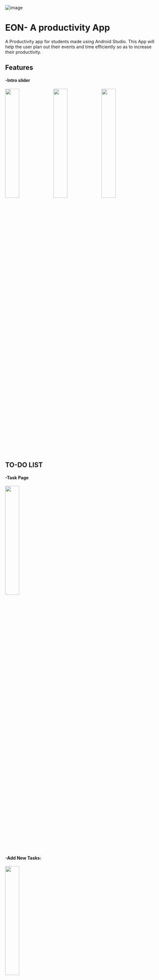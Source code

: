 ![image](https://user-images.githubusercontent.com/100116788/219953436-39d9da70-95ec-4bf0-99c1-0afff279521b.png)
# EON- A productivity App 
A Productivity app for students made using Android Studio. 
This App will help the user plan out their events and time efficiently so as to increase their productivity. 


## Features 
#### -Intro slider
<p float="left">
<img src="https://user-images.githubusercontent.com/100116788/219950962-63136a42-7816-4205-9c36-79ec1fe2fa14.png" height="30%" width="30%">
<img src="https://user-images.githubusercontent.com/100116788/219952959-34e79b8f-8fb6-4204-9c45-6b49503f7895.png" height="30%" width="30%">
<img src="https://user-images.githubusercontent.com/100116788/219952971-032e08f0-f4eb-4549-98c2-318ec110c0dc.png" height="30%" width="30%">
</p>

## TO-DO LIST
#### -Task Page

<img src="https://user-images.githubusercontent.com/100116788/219951007-6db30f92-9651-48e4-9407-322f976beb61.png" height="30%" width="30%">

#### -Add New Tasks:
<img src="https://user-images.githubusercontent.com/100116788/219951101-848ff098-ccaa-4adc-8c0d-893db86b00ed.png" height="30%" width="30%">


#### -Edit and delete existing tasks:
<img src="https://user-images.githubusercontent.com/100116788/219951038-f2f5751f-faa2-4daf-94ff-4da539067ead.png" height="30%" width="30%">

#### -View all tasks
<img src="https://user-images.githubusercontent.com/100116788/219951071-8cfc50ab-5678-4897-b0cb-0ad9fb53560d.png" height="30%" width="30%">


## TIMER
<img src="https://user-images.githubusercontent.com/100116788/219952204-58e4db6e-46ab-497c-bb3c-8f3de60fa024.png" height="30%" width="30%">

#### -Set timer for particular task 
<img src="https://user-images.githubusercontent.com/100116788/219952800-e820d6e4-d79e-4ec7-840b-8bd3b6b5705a.png" height="30%" width="30%">


#### -Notification after set time is up 
<img src="https://user-images.githubusercontent.com/100116788/219952827-4a24ab9f-cedb-4ec1-9eb8-ca6a743cf58e.png" height="30%" width="30%">


#### -View how much time is spent on one task 
![image](https://user-images.githubusercontent.com/100116788/219952865-9247cc10-0daf-4167-801e-1d591536870a.png)
